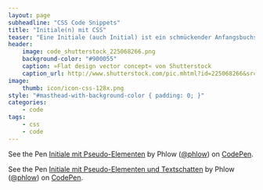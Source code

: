 ```yaml
---
layout: page
subheadline: "CSS Code Snippets"
title: "Initiale(n) mit CSS"
teaser: "Eine Initiale (auch Initial) ist ein schmückender Anfangsbuchstabe, der am Anfang eines Textes hervorgehoben wird. Mit Pseudoelementen in CSS lässt sich das leicht bewerkstelligen. Eine Auswahl verschiedenster CSS-Initialen."
header:
    image: code_shutterstock_225068266.png
    background-color: "#900055"
    caption: »Flat design vector concept« von Shutterstock
    caption_url: http://www.shutterstock.com/pic.mhtml?id=225068266&src=id
image:
    thumb: icon/icon-css-128x.png
style: "#masthead-with-background-color { padding: 0; }"
categories:
    - code
tags:
    - css
    - code
---
```



<p data-height="268" data-theme-id="0" data-slug-hash="azLOyy" data-default-tab="result" data-user="phlow" class='codepen'>See the Pen <a href='http://codepen.io/phlow/pen/azLOyy/'>Initiale mit Pseudo-Elementen</a> by Phlow (<a href='http://codepen.io/phlow'>@phlow</a>) on <a href='http://codepen.io'>CodePen</a>.</p>
<script async src="//assets.codepen.io/assets/embed/ei.js"></script>



<p data-height="268" data-theme-id="0" data-slug-hash="GgMpZR" data-default-tab="result" data-user="phlow" class='codepen'>See the Pen <a href='http://codepen.io/phlow/pen/GgMpZR/'>Initiale mit Pseudo-Elementen und Textschatten</a> by Phlow (<a href='http://codepen.io/phlow'>@phlow</a>) on <a href='http://codepen.io'>CodePen</a>.</p>
